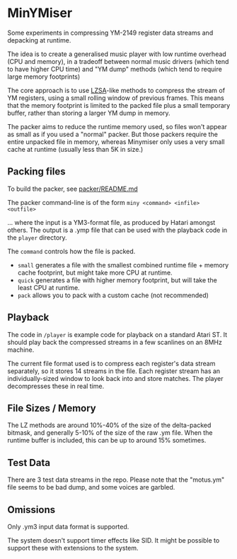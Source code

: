 MinYMiser
=========

Some experiments in compressing YM-2149 register data streams and depacking at runtime.

The idea is to create a generalised music player with low runtime overhead (CPU and memory),
in a tradeoff between normal music drivers (which tend to have higher CPU time) and "YM dump"
methods (which tend to require large memory footprints)

The core approach is to use [LZSA](https://github.com/emmanuel-marty/lzsa)-like methods to compress 
the stream of YM registers, using a small rolling window of previous frames. This means that the memory 
footprint is limited to the packed file plus a small temporary buffer, rather than storing a larger
YM dump in memory.

The packer aims to reduce the runtime memory used, so files won't appear as small as if you
used a "normal" packer. But those packers require the entire unpacked file in memory, whereas
Minymiser only uses a very small cache at runtime (usually less than 5K in size.)

Packing files
-------------

To build the packer, see [packer/README.md](packer/README.md)

The packer command-line is of the form `miny <command> <infile> <outfile>`

... where the input is a YM3-format file, as produced by Hatari amongst others. The output is a .ymp
file that can be used with the playback code in the `player` directory.

The `command` controls how the file is packed.

* `small` generates a file with the smallest combined runtime file + memory cache footprint, but might take more CPU at runtime.
* `quick` generates a file with higher memory footprint, but will take the least CPU at runtime.
* `pack` allows you to pack with a custom cache (not recommended)

Playback
--------

The code in `/player` is example code for playback on a standard Atari ST. It should play back the compressed
streams in a few scanlines on an 8MHz machine.

The current file format used is to compress each register's data stream separately, so it stores
14 streams in the file. Each register stream has an individually-sized window to look back into and 
store matches. The player decompresses these in real time.

File Sizes / Memory
-------------------

The LZ methods are around 10%-40% of the size of the delta-packed bitmask, and generally 5-10% of the size of the raw .ym file. When the runtime buffer is included, this can be up to around 15% sometimes.

Test Data
---------

There are 3 test data streams in the repo. Please note that the "motus.ym" file seems to be bad dump,
and some voices are garbled.

Omissions
---------

Only .ym3 input data format is supported.

The system doesn't support timer effects like SID. It might be possible to support these with
extensions to the system.

